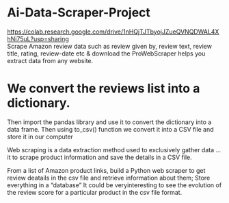 # Ai-Data-Scraper-Project 
https://colab.research.google.com/drive/1nHQjTJTbyojJZueQVNQDWAL4XhNi75uL?usp=sharing  
Scrape Amazon review data such as review given by, review text, review title, rating, review-date etc &amp; 
download the ProWebScraper helps you extract data from any website.

# We convert the reviews list into a dictionary. 
Then import the pandas library and use it to convert the dictionary into a data frame. 
Then using to_csv() function we convert it into a CSV file and store it in our computer

  Web scraping is a data extraction method used to exclusively gather data ... it to scrape product information and save the details in a CSV file.

From a list of Amazon product links, build a Python web scraper to get review deatails in the csv file and retrieve information about them; Store everything in a “database” 
It could be veryinteresting to see the evolution of the review score for a particular product in the csv file format.
